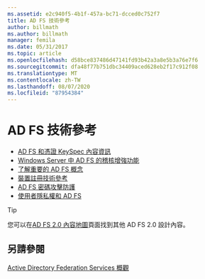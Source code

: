 ```yaml
---
ms.assetid: e2c940f5-4b1f-457a-bc71-dcced0c752f7
title: AD FS 技術參考
author: billmath
ms.author: billmath
manager: femila
ms.date: 05/31/2017
ms.topic: article
ms.openlocfilehash: d58bce837486d47141fd93b42a3a8e5b3a76e7f6
ms.sourcegitcommit: dfa48f77b751dbc34409aced628eb2f17c912f08
ms.translationtype: MT
ms.contentlocale: zh-TW
ms.lasthandoff: 08/07/2020
ms.locfileid: "87954384"
---
```

# <a name="ad-fs-technical-reference"></a>AD FS 技術參考


- [AD FS 和憑證 KeySpec 內容資訊](../ad-fs/technical-reference/AD-FS-and-KeySpec-Property.md)
- [Windows Server 中 AD FS 的稽核增強功能](../ad-fs/technical-reference/auditing-enhancements-to-ad-fs-in-windows-server.md)
-   [了解重要的 AD FS 概念](../ad-fs/technical-reference/Understanding-Key-AD-FS-Concepts.md)
-   [裝置註冊技術參考](../ad-fs/technical-reference/Device-Registration-Technical-Reference.md)
-   [AD FS 密碼攻擊防護](../ad-fs/technical-reference/ad-fs-password-protection.md)
-   [使用者隱私權和 AD FS](../ad-fs/technical-reference/GDPR-and-AD-FS-Compliance.md)

> [!TIP]
> 您可以在[AD FS 2.0 內容地圖](https://support.microsoft.com/help/974408/availability-and-description-of-active-directory-federation-services-2)頁面找到其他 AD FS 2.0 設計內容。

## <a name="see-also"></a>另請參閱

[Active Directory Federation Services 概觀](./ad-fs-overview.md)
